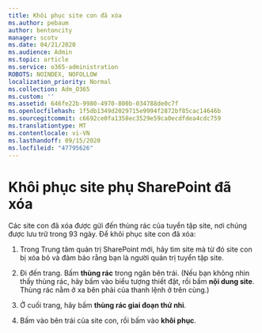```yaml
---
title: Khôi phục site con đã xóa
ms.author: pebaum
author: bentoncity
manager: scotv
ms.date: 04/21/2020
ms.audience: Admin
ms.topic: article
ms.service: o365-administration
ROBOTS: NOINDEX, NOFOLLOW
localization_priority: Normal
ms.collection: Adm_O365
ms.custom: ''
ms.assetid: 646fe22b-9980-4970-800b-034788de0c7f
ms.openlocfilehash: 1f5db1349d2029715e9994f2872bf85cac14646b
ms.sourcegitcommit: c6692ce0fa1358ec3529e59ca0ecdfdea4cdc759
ms.translationtype: MT
ms.contentlocale: vi-VN
ms.lasthandoff: 09/15/2020
ms.locfileid: "47795626"
---
```

# <a name="restore-a-deleted-sharepoint-subsite"></a>Khôi phục site phụ SharePoint đã xóa

Các site con đã xóa được gửi đến thùng rác của tuyển tập site, nơi chúng được lưu trữ trong 93 ngày. Để khôi phục site con đã xóa:
  
1. Trong Trung tâm quản trị SharePoint mới, hãy tìm site mà từ đó site con bị xóa bỏ và đảm bảo rằng bạn là người quản trị tuyển tập site. 
    
2. Đi đến trang. Bấm **thùng rác** trong ngăn bên trái. (Nếu bạn không nhìn thấy thùng rác, hãy bấm vào biểu tượng thiết đặt, rồi bấm **nội dung site**. Thùng rác nằm ở xa bên phải của thanh lệnh ở trên cùng.)
    
3. Ở cuối trang, hãy bấm **thùng rác giai đoạn thứ nhì**.
    
4. Bấm vào bên trái của site con, rồi bấm vào **khôi phục**.
    

